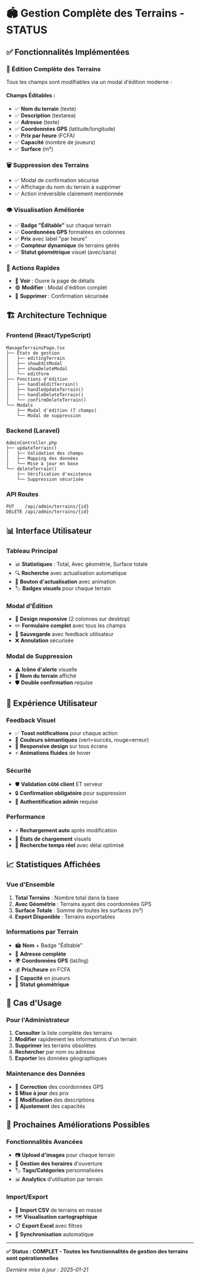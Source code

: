 # 🏟️ Gestion Complète des Terrains - STATUS

## ✅ **Fonctionnalités Implémentées**

### **🔧 Édition Complète des Terrains**
Tous les champs sont modifiables via un modal d'édition moderne :

#### **Champs Éditables :**
- ✅ **Nom du terrain** (texte)
- ✅ **Description** (textarea)
- ✅ **Adresse** (texte)
- ✅ **Coordonnées GPS** (latitude/longitude)
- ✅ **Prix par heure** (FCFA)
- ✅ **Capacité** (nombre de joueurs)
- ✅ **Surface** (m²)

### **🗑️ Suppression des Terrains**
- ✅ Modal de confirmation sécurisé
- ✅ Affichage du nom du terrain à supprimer
- ✅ Action irréversible clairement mentionnée

### **👁️ Visualisation Améliorée**
- ✅ **Badge "Éditable"** sur chaque terrain
- ✅ **Coordonnées GPS** formatées en colonnes
- ✅ **Prix** avec label "par heure"
- ✅ **Compteur dynamique** de terrains gérés
- ✅ **Statut géométrique** visuel (avec/sans)

### **🎯 Actions Rapides**
- 🔵 **Voir** : Ouvre la page de détails
- 🟢 **Modifier** : Modal d'édition complet
- 🔴 **Supprimer** : Confirmation sécurisée

## 🏗️ **Architecture Technique**

### **Frontend (React/TypeScript)**
```
ManageTerrainsPage.tsx
├── États de gestion
│   ├── editingTerrain
│   ├── showEditModal
│   ├── showDeleteModal
│   └── editForm
├── Fonctions d'édition
│   ├── handleEditTerrain()
│   ├── handleUpdateTerrain()
│   ├── handleDeleteTerrain()
│   └── confirmDeleteTerrain()
└── Modals
    ├── Modal d'édition (7 champs)
    └── Modal de suppression
```

### **Backend (Laravel)**
```
AdminController.php
├── updateTerrain()
│   ├── Validation des champs
│   ├── Mapping des données
│   └── Mise à jour en base
└── deleteTerrain()
    ├── Vérification d'existence
    └── Suppression sécurisée
```

### **API Routes**
```
PUT    /api/admin/terrains/{id}
DELETE /api/admin/terrains/{id}
```

## 📊 **Interface Utilisateur**

### **Tableau Principal**
- 📊 **Statistiques** : Total, Avec géométrie, Surface totale
- 🔍 **Recherche** avec actualisation automatique
- 🔄 **Bouton d'actualisation** avec animation
- 🏷️ **Badges visuels** pour chaque terrain

### **Modal d'Édition**
- 📱 **Design responsive** (2 colonnes sur desktop)
- ✏️ **Formulaire complet** avec tous les champs
- 💾 **Sauvegarde** avec feedback utilisateur
- ❌ **Annulation** sécurisée

### **Modal de Suppression**
- ⚠️ **Icône d'alerte** visuelle
- 📝 **Nom du terrain** affiché
- 🛡️ **Double confirmation** requise

## 🌟 **Expérience Utilisateur**

### **Feedback Visuel**
- ✅ **Toast notifications** pour chaque action
- 🎨 **Couleurs sémantiques** (vert=succès, rouge=erreur)
- 📱 **Responsive design** sur tous écrans
- ⚡ **Animations fluides** de hover

### **Sécurité**
- 🛡️ **Validation côté client** ET serveur
- 🔒 **Confirmation obligatoire** pour suppression
- 👤 **Authentification admin** requise

### **Performance**
- ⚡ **Rechargement auto** après modification
- 🔄 **États de chargement** visuels
- 💨 **Recherche temps réel** avec délai optimisé

## 📈 **Statistiques Affichées**

### **Vue d'Ensemble**
1. **Total Terrains** : Nombre total dans la base
2. **Avec Géométrie** : Terrains ayant des coordonnées GPS
3. **Surface Totale** : Somme de toutes les surfaces (m²)
4. **Export Disponible** : Terrains exportables

### **Informations par Terrain**
- 🏟️ **Nom** + Badge "Éditable"
- 📍 **Adresse complète**
- 🌍 **Coordonnées GPS** (lat/lng)
- 💰 **Prix/heure** en FCFA
- 👥 **Capacité** en joueurs
- 📐 **Statut géométrique**

## 🎯 **Cas d'Usage**

### **Pour l'Administrateur**
1. **Consulter** la liste complète des terrains
2. **Modifier** rapidement les informations d'un terrain
3. **Supprimer** les terrains obsolètes
4. **Rechercher** par nom ou adresse
5. **Exporter** les données géographiques

### **Maintenance des Données**
- 🔧 **Correction** des coordonnées GPS
- 💲 **Mise à jour** des prix
- 📝 **Modification** des descriptions
- 📏 **Ajustement** des capacités

## 🚀 **Prochaines Améliorations Possibles**

### **Fonctionnalités Avancées**
- 📷 **Upload d'images** pour chaque terrain
- 📅 **Gestion des horaires** d'ouverture
- 🏷️ **Tags/Catégories** personnalisées
- 📊 **Analytics** d'utilisation par terrain

### **Import/Export**
- 📁 **Import CSV** de terrains en masse
- 🗺️ **Visualisation cartographique**
- 📋 **Export Excel** avec filtres
- 🔄 **Synchronisation** automatique

---

**✅ Status : COMPLET - Toutes les fonctionnalités de gestion des terrains sont opérationnelles**

*Dernière mise à jour : 2025-01-21* 